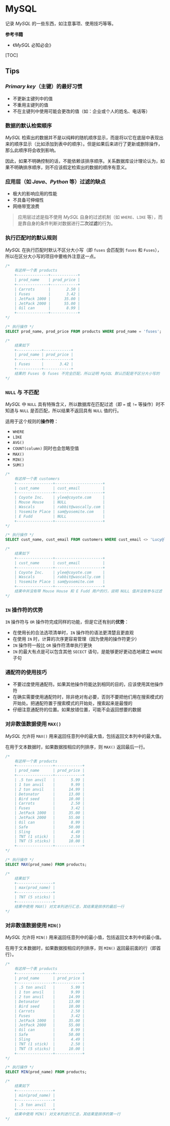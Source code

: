 # MySQL

记录 *MySQL* 的一些东西，如注意事项、使用技巧等等。

**参考书籍**

- 《*MySQL* 必知必会》

[TOC]

## Tips

### *Primary key*（主键）的最好习惯

- 不更新主键列中的值
- 不重用主键列的值
- 不在主键列中使用可能会更改的值（如：企业或个人的姓名、电话等）

### 数据的默认检索顺序

*MySQL* 检索出的数据并不是以纯粹的随机顺序显示，而是将以它在底层中表现出来的顺序显示（比如添加到表中的顺序）。但是如果后来进行了更新或删除操作，那么此顺序将会收到影响。

因此，如果不明确控制的话，不能依赖该排序顺序。关系数据库设计理论认为，如果不明确排序顺序，则不应该假定检索出的数据的顺序有意义。

### 应用层（如 *Java*、*Python* 等）过滤的缺点

- 极大的影响应用的性能
- 不具备可伸缩性
- 网络带宽浪费

> 应用层过滤是指不使用 *MySQL* 自身的过滤机制（如 `WHERE`、`LIKE` 等），而是靠自身的条件判断对数据进行**二次过滤**的行为。

### 执行匹配时的默认规则

*MySQL* 在执行匹配时默认不区分大小写（即 `fuses` 会匹配到 `fuses` 和 `Fuses`），所以在区分大小写的项目中要格外注意这一点。

``` sql
/*
    有这样一个表 products
    +--------------+------------+
    | prod_name    | prod_price |
    +--------------+------------+
    | Carrots      |       2.50 |
    | Fuses        |       3.42 |
    | JetPack 1000 |      35.00 |
    | JetPack 2000 |      55.00 |
    | Oil can      |       8.99 |
    +--------------+------------+
*/

/* 执行操作 */
SELECT prod_name, prod_price FROM products WHERE prod_name = 'fuses';

/*
    结果如下
    +-----------+------------+
    | prod_name | prod_price |
    +-----------+------------+
    | Fuses     |       3.42 |
    +-----------+------------+
    结果的 Fuses 与 fuses 不完全匹配，所以证明 MySQL 默认匹配是不区分大小写的
*/
```

### `NULL` 与 不匹配

*MySQL* 中 `NULL` 具有特殊含义，所以数据库在匹配过滤（即 `=` 或 `!=` 等操作）时不知道与 `NULL` 是否匹配，所以结果不返回具有 `NULL` 值的行。

适用于这个规则的**操作符**：

- `WHERE`
- `LIKE`
- `AVG()`
- `COUNT(column)` 同时也会忽略空值
- `MAX()`
- `MIN()`
- `SUM()`

``` sql
/*
    有这样一个表 customers
    +----------------+---------------------+
    | cust_name      | cust_email          |
    +----------------+---------------------+
    | Coyote Inc.    | ylee@coyote.com     |
    | Mouse House    | NULL                |
    | Wascals        | rabbit@wascally.com |
    | Yosemite Place | sam@yosemite.com    |
    | E Fudd         | NULL                |
    +----------------+---------------------+
*/

/* 执行操作 */
SELECT cust_name, cust_email FROM customers WHERE cust_email <> 'Lucy@lucy.com';

/*
    结果如下
    +----------------+---------------------+
    | cust_name      | cust_email          |
    +----------------+---------------------+
    | Coyote Inc.    | ylee@coyote.com     |
    | Wascals        | rabbit@wascally.com |
    | Yosemite Place | sam@yosemite.com    |
    +----------------+---------------------+
    结果中并没有带 Mouse House 和 E Fudd 用户的行，说明 NULL 值并没有参与过滤
*/
```

### `IN` 操作符的优势

`IN` 操作符与 `OR` 操作符完成同样的功能，但是它还有别的**优势**：

- 在使用长的合法选项清单时，`IN` 操作符的语法更清楚且更直观
- 在使用 `IN` 时，计算的次序更容易管理（因为使用的操作符更少）
- `IN` 操作符一般比 `OR` 操作符清单执行更快
- `IN` 的最大有点是可以包含其他 `SECECT` 语句，是能够更好更动态地建立 `WHERE` 子句

### 通配符的使用技巧

- 不要过度使用通配符。如果其他操作符能达到相同的目的，应该使用其他操作符
- 在确实需要使用通配符时，除非绝对有必要，否则不要把他们用在搜索模式的开始处。把通配符置于搜索模式的开始处，搜索起来是最慢的
- 仔细注意通配符的位置。如果放错位置，可能不会返回想要的数据

### 对非数值数据使用 `MAX()`

*MySQL* 允许将 `MAX()` 用来返回任意列中的最大值，包括返回文本列中的最大值。

在用于文本数据时，如果数据按相应的列排序，则 `MAX()` 返回最后一行。

``` sql
/*
    有这样一个表 products
    +----------------+------------+
    | prod_name      | prod_price |
    +----------------+------------+
    | .5 ton anvil   |       5.99 |
    | 1 ton anvil    |       9.99 |
    | 2 ton anvil    |      14.99 |
    | Detonator      |      13.00 |
    | Bird seed      |      10.00 |
    | Carrots        |       2.50 |
    | Fuses          |       3.42 |
    | JetPack 1000   |      35.00 |
    | JetPack 2000   |      55.00 |
    | Oil can        |       8.99 |
    | Safe           |      50.00 |
    | Sling          |       4.49 |
    | TNT (1 stick)  |       2.50 |
    | TNT (5 sticks) |      10.00 |
    +----------------+------------+
*/

/* 执行操作 */
SELECT MAX(prod_name) FROM products;

/*
    结果如下
    +----------------+
    | max(prod_name) |
    +----------------+
    | TNT (5 sticks) |
    +----------------+
    结果中使用 MAX() 对文本列进行汇总，其结果是排序的最后一行
*/
```

### 对非数值数据使用 `MIN()`

*MySQL* 允许将 `MIN()` 用来返回任意列中的最小值，包括返回文本列中的最小值。

在用于文本数据时，如果数据按相应的列排序，则 `MIN()` 返回最前面的行（即首行）。

``` sql
/*
    有这样一个表 products
    +----------------+------------+
    | prod_name      | prod_price |
    +----------------+------------+
    | .5 ton anvil   |       5.99 |
    | 1 ton anvil    |       9.99 |
    | 2 ton anvil    |      14.99 |
    | Detonator      |      13.00 |
    | Bird seed      |      10.00 |
    | Carrots        |       2.50 |
    | Fuses          |       3.42 |
    | JetPack 1000   |      35.00 |
    | JetPack 2000   |      55.00 |
    | Oil can        |       8.99 |
    | Safe           |      50.00 |
    | Sling          |       4.49 |
    | TNT (1 stick)  |       2.50 |
    | TNT (5 sticks) |      10.00 |
    +----------------+------------+
*/

/* 执行操作 */
SELECT MIN(prod_name) FROM products;

/*
    结果如下
    +----------------+
    | min(prod_name) |
    +----------------+
    | .5 ton anvil   |
    +----------------+
    结果中使用 MIN() 对文本列进行汇总，其结果是排序的第一行
*/
```
